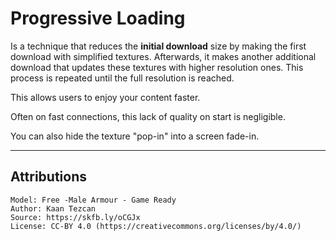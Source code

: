 # Progressive Loading

Is a technique that reduces the __initial download__ size by making the first download with simplified textures. Afterwards, it makes another additional download that updates these textures with higher resolution ones. This process is repeated until the full resolution is reached.

This allows users to enjoy your content faster.

Often on fast connections, this lack of quality on start is negligible. 

You can also hide the texture "pop-in" into a screen fade-in.

---

## Attributions

```
Model: Free -Male Armour - Game Ready
Author: Kaan Tezcan 
Source: https://skfb.ly/oCGJx
License: CC-BY 4.0 (https://creativecommons.org/licenses/by/4.0/)
```